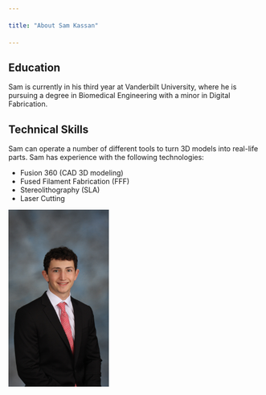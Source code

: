 ```yaml
---

title: "About Sam Kassan"

---
```


## Education

Sam is currently in his third year at Vanderbilt University, where he is pursuing a degree in Biomedical Engineering with a minor in Digital Fabrication.

## Technical Skills

Sam can operate a number of different tools to turn 3D models into real-life parts. Sam has experience with the following technologies:

* Fusion 360 (CAD 3D modeling)
* Fused Filament Fabrication (FFF)
* Stereolithography (SLA)
* Laser Cutting

<img src="../assets/img/Composite.PNG" alt="Sam Kassan" style="width:200px;" />

